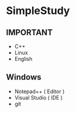 # SimpleStudy

## IMPORTANT

 - C++
 - Linux
 - English

## Windows

 - Notepad++ ( Editor )
 - Visual Studio ( IDE )
 - git
